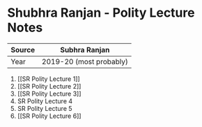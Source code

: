 # Shubhra Ranjan - Polity Lecture Notes

| Source | Subhra Ranjan           |
| ------- | ----------------------- |
| Year    | 2019-20 (most probably) |

1. [[SR Polity Lecture 1]]
2. [[SR Polity Lecture 2]]
3. [[SR Polity Lecture 3]]
4. SR Polity Lecture 4
5. SR Polity Lecture 5
6. [[SR Polity Lecture 6]]


	
	 
	 
